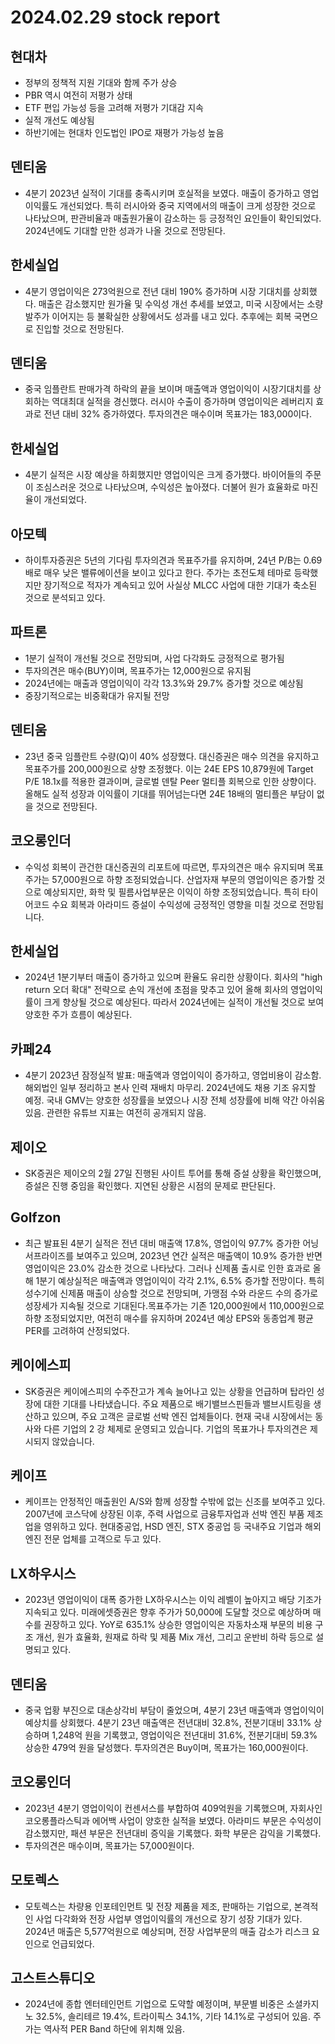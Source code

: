 # 2024.02.29 stock report
## 현대차
- 정부의 정책적 지원 기대와 함께 주가 상승
- PBR 역시 여전히 저평가 상태
- ETF 편입 가능성 등을 고려해 저평가 기대감 지속
- 실적 개선도 예상됨
- 하반기에는 현대차 인도법인 IPO로 재평가 가능성 높음
## 덴티움
- 4분기 2023년 실적이 기대를 충족시키며 호실적을 보였다. 매출이 증가하고 영업이익률도 개선되었다. 특히 러시아와 중국 지역에서의 매출이 크게 성장한 것으로 나타났으며, 판관비율과 매출원가율이 감소하는 등 긍정적인 요인들이 확인되었다. 2024년에도 기대할 만한 성과가 나올 것으로 전망된다.
## 한세실업
- 4분기 영업이익은 273억원으로 전년 대비 190% 증가하며 시장 기대치를 상회했다. 매출은 감소했지만 원가율 및 수익성 개선 추세를 보였고, 미국 시장에서는 소량 발주가 이어지는 등 불확실한 상황에서도 성과를 내고 있다. 추후에는 회복 국면으로 진입할 것으로 전망된다.
## 덴티움
- 중국 임플란트 판매가격 하락의 끝을 보이며 매출액과 영업이익이 시장기대치를 상회하는 역대최대 실적을 경신했다. 러시아 수출이 증가하며 영업이익은 레버리지 효과로 전년 대비 32% 증가하였다. 투자의견은 매수이며 목표가는 183,000이다.
## 한세실업
- 4분기 실적은 시장 예상을 하회했지만 영업이익은 크게 증가했다. 바이어들의 주문이 조심스러운 것으로 나타났으며, 수익성은 높아졌다. 더불어 원가 효율화로 마진율이 개선되었다.
## 아모텍
- 하이투자증권은 5년의 기다림 투자의견과 목표주가를 유지하며, 24년 P/B는 0.69배로 매우 낮은 밸류에이션을 보이고 있다고 한다. 주가는 초전도체 테마로 등락했지만 장기적으로 적자가 계속되고 있어 사실상 MLCC 사업에 대한 기대가 축소된 것으로 분석되고 있다.
## 파트론
- 1분기 실적이 개선될 것으로 전망되며, 사업 다각화도 긍정적으로 평가됨
- 투자의견은 매수(BUY)이며, 목표주가는 12,000원으로 유지됨
- 2024년에는 매출과 영업이익이 각각 13.3%와 29.7% 증가할 것으로 예상됨
- 중장기적으로는 비중확대가 유지될 전망
## 덴티움
- 23년 중국 임플란트 수량(Q)이 40% 성장했다. 대신증권은 매수 의견을 유지하고 목표주가를 200,000원으로 상향 조정했다. 이는 24E EPS 10,879원에 Target P/E 18.1x를 적용한 결과이며, 글로벌 덴탈 Peer 멀티플 회복으로 인한 상향이다. 올해도 실적 성장과 이익률이 기대를 뛰어넘는다면 24E 18배의 멀티플은 부담이 없을 것으로 전망된다.
## 코오롱인더
- 수익성 회복이 관건한 대신증권의 리포트에 따르면, 투자의견은 매수 유지되며 목표주가는 57,000원으로 하향 조정되었습니다. 산업자재 부문의 영업이익은 증가할 것으로 예상되지만, 화학 및 필름사업부문은 이익이 하향 조정되었습니다. 특히 타이어코드 수요 회복과 아라미드 증설이 수익성에 긍정적인 영향을 미칠 것으로 전망됩니다.
## 한세실업
- 2024년 1분기부터 매출이 증가하고 있으며 환율도 유리한 상황이다. 회사의 "high return 오더 확대" 전략으로 손익 개선에 초점을 맞추고 있어 올해 회사의 영업이익률이 크게 향상될 것으로 예상된다. 따라서 2024년에는 실적이 개선될 것으로 보여 양호한 주가 흐름이 예상된다.
## 카페24
- 4분기 2023년 잠정실적 발표: 매출액과 영업이익이 증가하고, 영업비용이 감소함. 해외법인 일부 정리하고 본사 인력 재배치 마무리. 2024년에도 채용 기조 유지할 예정. 국내 GMV는 양호한 성장률을 보였으나 시장 전체 성장률에 비해 약간 아쉬움 있음. 관련한 유튜브 지표는 여전히 공개되지 않음.
## 제이오
- SK증권은 제이오의 2월 27일 진행된 사이트 투어를 통해 증설 상황을 확인했으며, 증설은 진행 중임을 확인했다. 지연된 상황은 시점의 문제로 판단된다.
## Golfzon
- 최근 발표된 4분기 실적은 전년 대비 매출액 17.8%, 영업이익 97.7% 증가한 어닝 서프라이즈를 보여주고 있으며, 2023년 연간 실적은 매출액이 10.9% 증가한 반면 영업이익은 23.0% 감소한 것으로 나타났다. 그러나 신제품 출시로 인한 효과로 올해 1분기 예상실적은 매출액과 영업이익이 각각 2.1%, 6.5% 증가할 전망이다. 특히 성수기에 신제품 매출이 상승할 것으로 전망되며, 가맹점 수와 라운드 수의 증가로 성장세가 지속될 것으로 기대된다.목표주가는 기존 120,000원에서 110,000원으로 하향 조정되었지만, 여전히 매수를 유지하며 2024년 예상 EPS와 동종업계 평균 PER를 고려하여 산정되었다.
## 케이에스피
- SK증권은 케이에스피의 수주잔고가 계속 늘어나고 있는 상황을 언급하며 탑라인 성장에 대한 기대를 나타냈습니다. 주요 제품으로 배기밸브스핀들과 밸브시트링을 생산하고 있으며, 주요 고객은 글로벌 선박 엔진 업체들이다. 현재 국내 시장에서는 동사와 다른 기업의 2 강 체제로 운영되고 있습니다. 기업의 목표가나 투자의견은 제시되지 않았습니다.
## 케이프
- 케이프는 안정적인 매출원인 A/S와 함께 성장할 수밖에 없는 신조를 보여주고 있다. 2007년에 코스닥에 상장된 이후, 주력 사업으로 금융투자업과 선박 엔진 부품 제조업을 영위하고 있다. 현대중공업, HSD 엔진, STX 중공업 등 국내주요 기업과 해외 엔진 전문 업체를 고객으로 두고 있다.
## LX하우시스
- 2023년 영업이익이 대폭 증가한 LX하우시스는 이익 레벨이 높아지고 배당 기조가 지속되고 있다. 미래에셋증권은 향후 주가가 50,000에 도달할 것으로 예상하며 매수를 권장하고 있다. YoY로 635.1% 상승한 영업이익은 자동차소재 부문의 비용 구조 개선, 원가 효율화, 원재료 하락 및 제품 Mix 개선, 그리고 운반비 하락 등으로 설명되고 있다.

## 덴티움
- 중국 업황 부진으로 대손상각비 부담이 줄었으며, 4분기 23년 매출액과 영업이익이 예상치를 상회했다. 4분기 23년 매출액은 전년대비 32.8%, 전분기대비 33.1% 상승하며 1,248억 원을 기록했고, 영업이익은 전년대비 31.6%, 전분기대비 59.3% 상승한 479억 원을 달성했다. 투자의견은 Buy이며, 목표가는 160,000원이다.
## 코오롱인더
- 2023년 4분기 영업이익이 컨센서스를 부합하여 409억원을 기록했으며, 자회사인 코오롱플라스틱과 에어백 사업이 양호한 실적을 보였다. 아라미드 부문은 수익성이 감소했지만, 패션 부문은 전년대비 증익을 기록했다. 화학 부문은 감익을 기록했다.
- 투자의견은 매수이며, 목표가는 57,000원이다.
## 모토렉스
- 모토렉스는 차량용 인포테인먼트 및 전장 제품을 제조, 판매하는 기업으로, 본격적인 사업 다각화와 전장 사업부 영업이익률의 개선으로 장기 성장 기대가 있다. 2024년 매출은 5,577억원으로 예상되며, 전장 사업부문의 매출 감소가 리스크 요인으로 언급되었다.
## 고스트스튜디오
- 2024년에 종합 엔터테인먼트 기업으로 도약할 예정이며, 부문별 비중은 소셜카지노 32.5%, 솔리테르 19.4%, 트라이픽스 34.1%, 기타 14.1%로 구성되어 있음. 주가는 역사적 PER Band 하단에 위치해 있음.